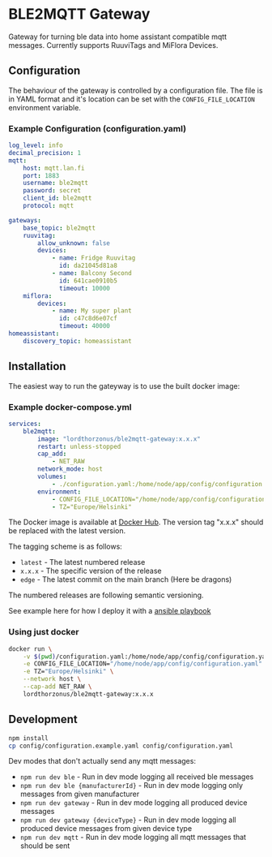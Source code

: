 # BLE2MQTT Gateway

Gateway for turning ble data into home assistant compatible mqtt messages. Currently supports RuuviTags and MiFlora Devices.

## Configuration

The behaviour of the gateway is controlled by a configuration file. The file is in YAML format and it's location can be set with the `CONFIG_FILE_LOCATION` environment variable.

### Example Configuration (configuration.yaml)

```yaml
log_level: info
decimal_precision: 1
mqtt:
    host: mqtt.lan.fi
    port: 1883
    username: ble2mqtt
    password: secret
    client_id: ble2mqtt
    protocol: mqtt

gateways:
    base_topic: ble2mqtt
    ruuvitag:
        allow_unknown: false
        devices:
            - name: Fridge Ruuvitag
              id: da21045d81a8
            - name: Balcony Second
              id: 641cae0910b5
              timeout: 10000
    miflora:
        devices:
            - name: My super plant
              id: c47c8d6e07cf
              timeout: 40000
homeassistant:
    discovery_topic: homeassistant
```

## Installation

The easiest way to run the gateyway is to use the built docker image:

### Example docker-compose.yml

```yaml
services:
    ble2mqtt:
        image: "lordthorzonus/ble2mqtt-gateway:x.x.x"
        restart: unless-stopped
        cap_add:
            - NET_RAW
        network_mode: host
        volumes:
            - ./configuration.yaml:/home/node/app/config/configuration.yaml
        environment:
            - CONFIG_FILE_LOCATION="/home/node/app/config/configuration.yaml"
            - TZ="Europe/Helsinki"
```

The Docker image is available at [Docker Hub](https://hub.docker.com/r/lordthorzonus/ble2mqtt-gateway). The version tag "x.x.x" should be replaced with the latest version.

The tagging scheme is as follows:

-   `latest` - The latest numbered release
-   `x.x.x` - The specific version of the release
-   `edge` - The latest commit on the main branch (Here be dragons)

The numbered releases are following semantic versioning.

See example here for how I deploy it with a [ansible playbook](https://github.com/lordthorzonus/homelab-provisioning/blob/main/roles/ble2mqtt/templates/docker-compose.yml)

### Using just docker

```bash
docker run \
    -v $(pwd)/configuration.yaml:/home/node/app/config/configuration.yaml \
    -e CONFIG_FILE_LOCATION="/home/node/app/config/configuration.yaml" \
    -e TZ="Europe/Helsinki" \
    --network host \
    --cap-add NET_RAW \
    lordthorzonus/ble2mqtt-gateway:x.x.x
```

## Development

```bash
npm install
cp config/configuration.example.yaml config/configuration.yaml
```

Dev modes that don't actually send any mqtt messages:

-   `npm run dev ble` - Run in dev mode logging all received ble messages
-   `npm run dev ble {manufacturerId}` - Run in dev mode logging only messages from given manufacturer
-   `npm run dev gateway` - Run in dev mode logging all produced device messages
-   `npm run dev gateway {deviceType}` - Run in dev mode logging all produced device messages from given device type
-   `npm run dev mqtt` - Run in dev mode logging all mqtt messages that should be sent

